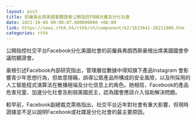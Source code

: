 ```yaml
---
layout: post
title: 前僱員出席美國會聽證會公開指控FB損兒童及分化社會
date: 2021-10-06 00:00:07.000000000 +08:00
link: https://news.rthk.hk/rthk/ch/component/k2/1613641-20211006.htm
categories: rthk
---
```


公開指控社交平台Facebook分化美國社會的前僱員弗朗西斯豪根出席美國國會參議院聽證會。

豪根引述Facebook內部研究指出，管理層從數據中得知旗下產品Instagram 會影響青少年思想行為，但故意隱瞞，誤導公眾產品所構成的安全風險，以及所採用的人工智能程式演算法在散播極端及分化信息上的角色。她相信，Facebook的產品危害兒童、加速分化社會及削弱美國民主，認為國會應該介入協助解決問題。

較早前，Facebook副總裁克萊格指出，社交平台近年對社會有重大影響，但現時證據並不足以說明Facebook或社媒是分化社會的最主要原因。
